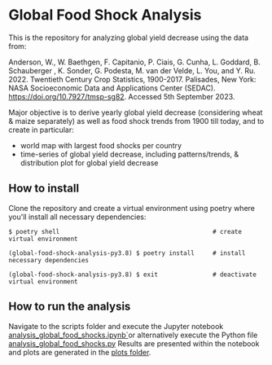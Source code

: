 # Global Food Shock Analysis

This is the repository for analyzing global yield decrease using the data from:

Anderson, W., W. Baethgen, F. Capitanio, P. Ciais, G. Cunha, L. Goddard, B. Schauberger , K. Sonder, G. Podesta, M. van der Velde, L. You, and Y. Ru. 2022. Twentieth Century Crop Statistics, 1900-2017. Palisades, New York: NASA Socioeconomic Data and Applications Center (SEDAC). https://doi.org/10.7927/tmsp-sg82. Accessed 5th September 2023. 

Major objective is to derive yearly global yield decrease (considering wheat & maize separately) as well as food shock trends from 1900 till today, and to create in particular:
- world map with largest food shocks per country
- time-series of global yield decrease, including patterns/trends, & distribution plot for global yield decrease

## How to install

Clone the repository and create a virtual environment using poetry where you'll install all necessary dependencies:
```
$ poetry shell                                          # create virtual environment

(global-food-shock-analysis-py3.8) $ poetry install     # install necessary dependencies

(global-food-shock-analysis-py3.8) $ exit               # deactivate virtual environment
```

## How to run the analysis

Navigate to the scripts folder and execute the Jupyter notebook [analysis_global_food_shocks.ipynb`](https://github.com/nadinespy/Global-Food-Shock-Analysis/blob/main/scripts/analysis_global_food_shocks.ipynb)or alternatively execute the Python file [analysis_global_food_shocks.py](https://github.com/nadinespy/Global-Food-Shock-Analysis/blob/main/scripts/analysis_global_food_shocks.py)
Results are presented within the notebook and plots are generated in the [plots folder](https://github.com/nadinespy/Global-Food-Shock-Analysis/tree/main/results/plots).